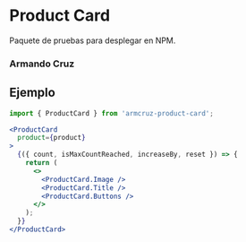 # Product Card

Paquete de pruebas para desplegar en NPM.

### Armando Cruz

## Ejemplo

```jsx
import { ProductCard } from 'armcruz-product-card';

<ProductCard
  product={product}
>
  {({ count, isMaxCountReached, increaseBy, reset }) => {
    return (
      <>
        <ProductCard.Image />
        <ProductCard.Title />
        <ProductCard.Buttons />
      </>
    );
  }}
</ProductCard>
```
